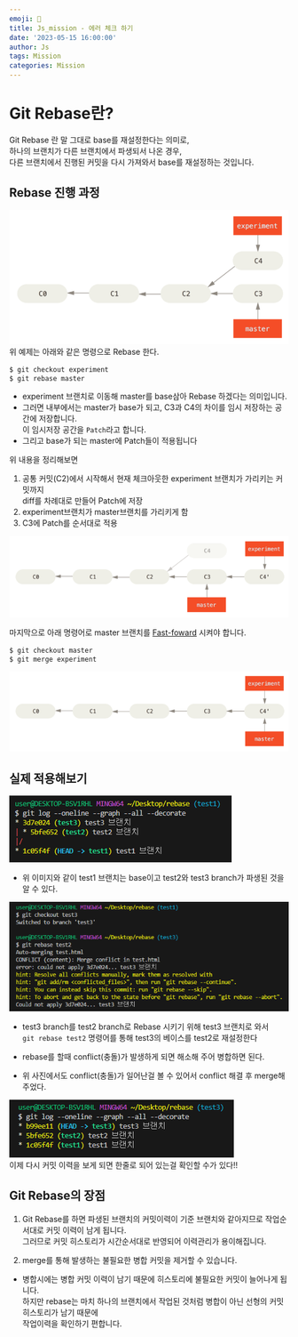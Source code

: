 ```yaml
---
emoji: 📝
title: Js_mission - 에러 체크 하기 
date: '2023-05-15 16:00:00'
author: Js 
tags: Mission
categories: Mission  
---
```


# Git Rebase란? 
Git Rebase 란 말 그대로 base를 재설정한다는 의미로,   
하나의 브랜치가 다른 브랜치에서 파생되서 나온 경우,    
다른 브랜치에서 진행된 커밋을 다시 가져와서 base를 재설정하는 것입니다.

## Rebase 진행 과정 
![Rebase 예제](rebase1.png)
위 예제는 아래와 같은 명령으로 Rebase 한다. 
```
$ git checkout experiment
$ git rebase master
``` 
 
+ experiment 브랜치로 이동해 master를 base삼아 Rebase 하겠다는 의미입니다. 
+ 그러면 내부에서는 master가 base가 되고, C3과 C4의 차이를 임시 저장하는 공간에 저장합니다.       
   이 임시저장 공간을 `Patch`라고 합니다.
+ 그리고 base가 되는 master에 Patch들이 적용됩니다

위 내용을 정리해보면 
1. 공통 커밋(C2)에서 시작해서 현재 체크아웃한 experiment 브랜치가 가리키는 커밋까지    
   diff를 차례대로 만들어 Patch에 저장
2. experiment브랜치가 master브랜치를 가리키게 함
3. C3에 Patch를 순서대로 적용 

![Rebase 예제](rebase2.png)

마지막으로 아래 명령어로 master 브랜치를 [Fast-foward](https://velog.io/@devp1023/GIT-%EB%B3%91%ED%95%A9-%EC%B6%A9%EB%8F%8C-%ED%95%B4%EA%B2%B0-3-way-merge-fast-forward#span-stylecolorcornflowerblue-fast-forwardspan) 시켜야 합니다. 

``` 
$ git checkout master
$ git merge experiment
```
![Rebase 예제](rebase3.png)



## 실제 적용해보기 
![Rebase test 예제](rebase_test1.png)   

+ 위 이미지와 같이 test1 브랜치는 base이고 test2와 test3 branch가 파생된 것을 알 수 있다. 

![Rebase test 예제](rebase_test2.png)
+ test3 branch를 test2 branch로 Rebase 시키기 위해 test3 브랜치로 와서   
`git rebase test2` 명령어를 통해 test3의 베이스를 test2로 재설정한다  

+ rebase를 할때 conflict(충돌)가 발생하게 되면 해소해 주어 병합하면 된다. 
+ 위 사진에서도 conflict(충돌)가 일어난걸 볼 수 있어서 conflict 해결 후 merge해 주었다.   

![Rebase test 예제](rebase_test3.png)   
이제 다시 커밋 이력을 보게 되면 한줄로 되어 있는걸 확인할 수가 있다!! 

## Git Rebase의 장점 
1. Git Rebase를 하면 파생된 브랜치의 커밋이력이 기준 브랜치와 같아지므로 작업순서대로 커밋 이력이 남게 됩니다.    
   그러므로 커밋 히스토리가 시간순서대로 반영되어 이력관리가 용이해집니다.

2. merge를 통해 발생하는 불필요한 병합 커밋을 제거할 수 있습니다.   
+ 병합시에는 병합 커밋 이력이 남기 때문에 히스토리에 불필요한 커밋이 늘어나게 됩니다.    
  하지만 rebase는 마치 하나의 브랜치에서 작업된 것처럼 병합이 아닌 선형의 커밋 히스토리가 남기 때문에    
  작업이력을 확인하기 편합니다. 


```toc
``` 